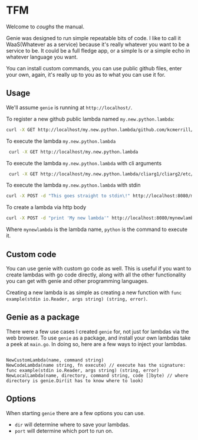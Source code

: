 # TFM

Welcome to *coughs* the manual.

Genie was designed to run simple repeatable bits of code. I like to call it WaaS(Whatever as a service) because it's really whatever you want to be a service to be. It could be a full fledge app, or a simple ls or a simple echo in whatever language you want.

You can install custom commands, you can use public github files, enter your own, again, it's really up to you as to what you can use it for.

## Usage

We'll assume `genie` is running at `http://localhost/`.

To register a new github public lambda named `my.new.python.lambda`:

```bash
curl -X GET http://localhost/my.new.python.lambda/github.com/kcmerrill/genie/lambdas/echo.py
```

To execute the lambda `my.new.python.lambda`

```bash
 curl -X GET http://localhost/my.new.python.lambda
```

To execute the lambda `my.new.python.lambda` with cli arguments

```bash
 curl -X GET http://localhost/my.new.python.lambda/cliarg1/cliarg2/etc/etc/etc
```

To execute the lambda `my.new.python.lambda` with stdin

```bash
curl -X POST -d "This goes straight to stdin\!" http://localhost:8080/my.new.python.lambda/arg1/arg2
```

To create a lambda via http body

```bash
curl -X POST -d "print 'My new lambda'" http://localhost:8080/mynewlambda/register/python
```

Where `mynewlambda` is the lambda name, `python` is the command to execute it.

## Custom code

You can use genie with custom go code as well. This is useful if you want to create lambdas with go code directly, along with all the other functionality you can get with genie and other programming languages.

Creating a new lambda is as simple as creating a new function with `func example(stdin io.Reader, args string) (string, error)`.
	
## Genie as a package

There were a few use cases I created `genie` for, not just for lambdas via the web browser. To use `genie` as a package, and install your own lambdas take a peek at `main.go`. In doing so, here are a few ways to inject your lambdas. 

```golang

NewCustomLambda(name, command string)
NewCodeLambda(name string, fn execute) // execute has the signature: func example(stdin io.Reader, args string) (string, error)
NewLocalLambda(name, directory, command string, code []byte) // where directory is genie.Dir(it has to know where to look)

```


## Options

When starting `genie` there are a few options you can use.

* `dir` will determine where to save your lambdas.
* `port` will determine which port to run on.
